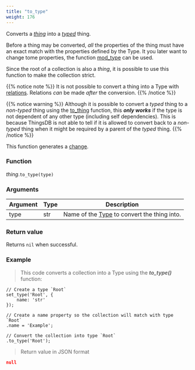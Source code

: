 ```yaml
---
title: "to_type"
weight: 176
---
```


Converts a *[thing](../../thing)* into a *[typed](../../typed)* thing.

Before a thing may be converted, *all* the properties of the thing must have an exact match with the properties defined by the Type.
It you later want to change tome properties, the function [mod_type](../../../collection-api/mod_type) can be used.

Since the root of a collection is also a *thing*, it is possible to use this function to make the collection strict.

{{% notice note %}}
It is not possible to convert a thing into a Type with [relations](../../../collection-api/mod_type/rel). Relations *can* be made *after* the conversion.
{{% /notice %}}

{{% notice warning %}}
Although it is possible to convert a *typed* thing to a *non-typed* thing using the [to_thing](../../typed/to_thing) function, this ***only works*** if the type is not dependent of any other type (including self dependencies). This is because ThingsDB is not able to tell if it is allowed to convert back to a *non-typed* thing when it might be required by a parent of the *typed* thing.
{{% /notice %}}

This function generates a [change](../../../overview/changes).

### Function

*thing*.`to_type(type)`

### Arguments

Argument | Type | Description
-------- | ---- | -----------
type | str | Name of the [Type](../../../overview/type) to convert the thing into.

### Return value

Returns `nil` when successful.

### Example

> This code converts a collection into a Type using the ***to_type()*** function:

```thingsdb,json_response
// Create a type `Root`
set_type('Root', {
    name: 'str'
});

// Create a name property so the collection will match with type `Root`
.name = 'Example';

// Convert the collection into type `Root`
.to_type('Root');
```

> Return value in JSON format

```json
null
```
